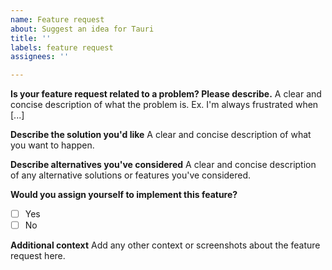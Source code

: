 ```yaml
---
name: Feature request
about: Suggest an idea for Tauri
title: ''
labels: feature request
assignees: ''

---
```


**Is your feature request related to a problem? Please describe.**
A clear and concise description of what the problem is. Ex. I'm always frustrated when [...]

**Describe the solution you'd like**
A clear and concise description of what you want to happen.

**Describe alternatives you've considered**
A clear and concise description of any alternative solutions or features you've considered.

**Would you assign yourself to implement this feature?**
- [ ] Yes
- [ ] No

**Additional context**
Add any other context or screenshots about the feature request here.

